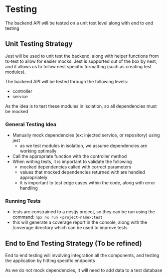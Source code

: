 # Testing


The backend API will be tested on a unit test level along with end to end testing

## Unit Testing Strategy 
Jest will be used to unit test the backend, along with helper functions from ts-test to allow for easier mocks. Jest is supported out of the box by nest, and it allows us to follow nest specific formatting (such as creating test modules). 

The backend API will be tested through the following levels:
- controller
- service

As the idea is to test these modules in isolation, so all dependencies must be mocked

### General Testing Idea 
- Manually mock dependencies (ex: injected service, or repository) using jest
   - as we test modules in isolation, we assume dependencies are working optimally
- Call the appropriate function with the controller method
- When writing tests, it is important to validate the following
  - mocked dependencies called with correct parameters
  - values that mocked dependencies returned with are handled appropriately 
  - it is important to test edge cases within the code, along with error handling

### Running Tests
- tests are constrained to a nestjs project, so they can be run using the command: `npx nx run <project-name>:test`
 - this will generate a coverage report in the console, along with the /coverage directory which can be used to improve tests

## End to End Testing Strategy (To be refined)

End to end testing will involving integration all the components, and testing the application by hitting specific endpoints

As we do not mock dependencies, it will need to add data to a test database
